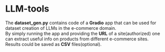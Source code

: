 # LLM-tools
The **dataset_gen.py** contains code of a **Gradio** app that can be used for dataset creation of LLMs in the e-commerce domain.  
By simply running the app and providing the **URL** of a site(authorized) one can extract useful info on products from different e-commerce sites.  
Results could be saved as **CSV** files(optional).
